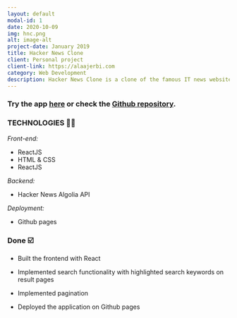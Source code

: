 ```yaml
---
layout: default
modal-id: 1
date: 2020-10-09
img: hnc.png
alt: image-alt
project-date: January 2019
title: Hacker News Clone
client: Personal project
client-link: https://alaajerbi.com
category: Web Development
description: Hacker News Clone is a clone of the famous IT news website built with ReactJS. With highlighted search keywords and pagination.
---
```


### Try the app [here](https://alaajerbi.com/hackernews-clone) or check the [Github repository](https://github.com/alaajerbi/hackernews-clone).  

### TECHNOLOGIES 👨‍💻

*Front-end:*

* ReactJS
* HTML & CSS
* ReactJS

*Backend:*

* Hacker News Algolia API

*Deployment:*

- Github pages

### Done ☑️

- Built the frontend with React

- Implemented search functionality with highlighted search keywords on result pages

- Implemented pagination

- Deployed the application on Github pages

